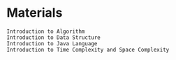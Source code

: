 # Materials
    Introduction to Algorithm 
    Introduction to Data Structure 
    Introduction to Java Language
    Introduction to Time Complexity and Space Complexity
  
